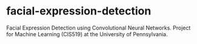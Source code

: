# facial-expression-detection
Facial Expression Detection using Convolutional Neural Networks. Project for Machine Learning (CIS519) at the University of Pennsylvania.

